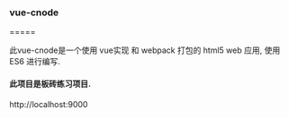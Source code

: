 ###  vue-cnode

=====

此vue-cnode是一个使用 vue实现 和 webpack 打包的 html5 web 应用, 使用 ES6 进行编写.

#### 此项目是板砖练习项目.

http://localhost:9000


